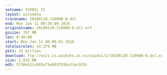 ```yaml
---
setname: ISPDSL II
layout: witsdata
tracename: 20100110-110000-0.dsl
end: Mon Jan 11 00:30:00 2010
originalname: 20100110-110000-0.dsl.erf
gzsize: 767 MB
len: 0:30:00
start: Mon Jan 11 00:00:01 2010
totalwirelen: 14,379 MB
pkts: 25 million
download: ftp://wits.cs.waikato.ac.nz/ispdsl/2/20100110-110000-0.dsl.erf.gz
size: 1,915 MB
md5: 5738e521c603e71e683f55be31ac933c
---
```

